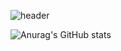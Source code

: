 ![header](https://capsule-render.vercel.app/api?type=wave&color=auto&height=300&section=header&text=sOo%20CodeLog&fontSize=90)


![Anurag's GitHub stats](https://github-readme-stats.vercel.app/api?username=anuraghazra&show_icons=true&theme=radical)

<!--
**jong920224/jong920224** is a ✨ _special_ ✨ repository because its `README.md` (this file) appears on your GitHub profile.

Here are some ideas to get you started:

- 🔭 I’m currently working on ...
- 🌱 I’m currently learning ...
- 👯 I’m looking to collaborate on ...
- 🤔 I’m looking for help with ...
- 💬 Ask me about ...
- 📫 How to reach me: ...
- 😄 Pronouns: ...
- ⚡ Fun fact: ...
-->
